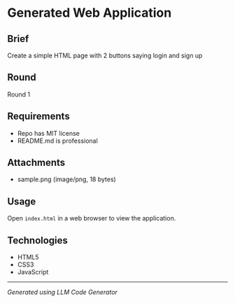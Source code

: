 # Generated Web Application

## Brief
Create a simple HTML page with 2 buttons saying login and sign up

## Round
Round 1

## Requirements
- Repo has MIT license
- README.md is professional

## Attachments
  - sample.png (image/png, 18 bytes)

## Usage
Open `index.html` in a web browser to view the application.

## Technologies
- HTML5
- CSS3
- JavaScript

---
*Generated using LLM Code Generator*